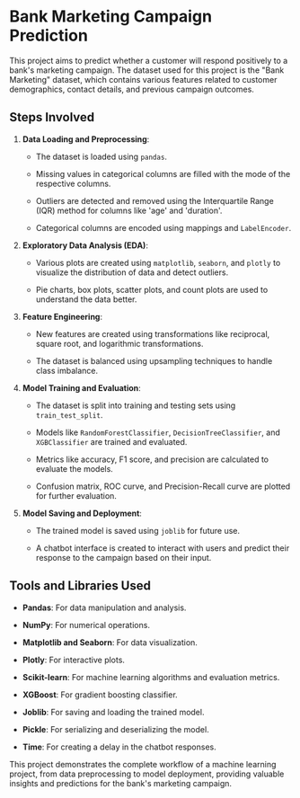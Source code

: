# Bank Marketing Campaign Prediction



This project aims to predict whether a customer will respond positively to a bank's marketing campaign. The dataset used for this project is the "Bank Marketing" dataset, which contains various features related to customer demographics, contact details, and previous campaign outcomes.



## Steps Involved



1. **Data Loading and Preprocessing**:

    - The dataset is loaded using `pandas`.

    - Missing values in categorical columns are filled with the mode of the respective columns.

    - Outliers are detected and removed using the Interquartile Range (IQR) method for columns like 'age' and 'duration'.

    - Categorical columns are encoded using mappings and `LabelEncoder`.



2. **Exploratory Data Analysis (EDA)**:

    - Various plots are created using `matplotlib`, `seaborn`, and `plotly` to visualize the distribution of data and detect outliers.

    - Pie charts, box plots, scatter plots, and count plots are used to understand the data better.



3. **Feature Engineering**:

    - New features are created using transformations like reciprocal, square root, and logarithmic transformations.

    - The dataset is balanced using upsampling techniques to handle class imbalance.



4. **Model Training and Evaluation**:

    - The dataset is split into training and testing sets using `train_test_split`.

    - Models like `RandomForestClassifier`, `DecisionTreeClassifier`, and `XGBClassifier` are trained and evaluated.

    - Metrics like accuracy, F1 score, and precision are calculated to evaluate the models.

    - Confusion matrix, ROC curve, and Precision-Recall curve are plotted for further evaluation.



5. **Model Saving and Deployment**:

    - The trained model is saved using `joblib` for future use.

    - A chatbot interface is created to interact with users and predict their response to the campaign based on their input.



## Tools and Libraries Used



- **Pandas**: For data manipulation and analysis.

- **NumPy**: For numerical operations.

- **Matplotlib and Seaborn**: For data visualization.

- **Plotly**: For interactive plots.

- **Scikit-learn**: For machine learning algorithms and evaluation metrics.

- **XGBoost**: For gradient boosting classifier.

- **Joblib**: For saving and loading the trained model.

- **Pickle**: For serializing and deserializing the model.

- **Time**: For creating a delay in the chatbot responses.



This project demonstrates the complete workflow of a machine learning project, from data preprocessing to model deployment, providing valuable insights and predictions for the bank's marketing campaign.
